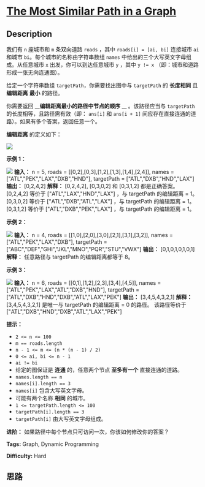 # [The Most Similar Path in a Graph][title]

## Description

我们有 `n` 座城市和 `m` 条双向道路 `roads` ，其中 `roads[i] = [ai, bi]` 连接城市 `ai` 和城市
`bi`。每个城市的名称由字符串数组 `names` 中给出的三个大写英文字母组成。从任意城市 `x` 出发，你可以到达任意城市 `y` ，其中 `y !=
x` （即：城市和道路形成一张无向连通图）。

给定一个字符串数组 `targetPath`，你需要找出图中与 `targetPath` 的 **长度相同** 且 **编辑距离** **最小** 的路径。

你需要返回 __**编辑距离最小的路径中节点的顺序** __ 。该路径应当与 `targetPath` 的长度相等，且路径需有效（即： `ans[i]` 和
`ans[i + 1]` 间应存在直接连通的道路）。如果有多个答案，返回任意一个。

**编辑距离** 的定义如下：

![](https://assets.leetcode.com/uploads/2020/08/08/edit.jpg)



**示例 1：**

![](https://assets.leetcode.com/uploads/2020/08/08/e1.jpg)
            **输入：** n = 5, roads = [[0,2],[0,3],[1,2],[1,3],[1,4],[2,4]], names = ["ATL","PEK","LAX","DXB","HND"], targetPath = ["ATL","DXB","HND","LAX"]    **输出：** [0,2,4,2]    **解释：** [0,2,4,2], [0,3,0,2] 和 [0,3,1,2] 都是正确答案。    [0,2,4,2] 等价于 ["ATL","LAX","HND","LAX"] ，与 targetPath 的编辑距离 = 1。    [0,3,0,2] 等价于 ["ATL","DXB","ATL","LAX"] ，与 targetPath 的编辑距离 = 1。    [0,3,1,2] 等价于 ["ATL","DXB","PEK","LAX"] ，与 targetPath 的编辑距离 = 1。    

**示例 2：**

![](https://assets.leetcode.com/uploads/2020/08/08/e2.jpg)
            **输入：** n = 4, roads = [[1,0],[2,0],[3,0],[2,1],[3,1],[3,2]], names = ["ATL","PEK","LAX","DXB"], targetPath = ["ABC","DEF","GHI","JKL","MNO","PQR","STU","VWX"]    **输出：** [0,1,0,1,0,1,0,1]    **解释：** 任意路径与 targetPath 的编辑距离都等于 8。    

**示例 3：**

**![](https://assets.leetcode.com/uploads/2020/08/09/e3.jpg)**
            **输入：** n = 6, roads = [[0,1],[1,2],[2,3],[3,4],[4,5]], names = ["ATL","PEK","LAX","ATL","DXB","HND"], targetPath = ["ATL","DXB","HND","DXB","ATL","LAX","PEK"]    **输出：** [3,4,5,4,3,2,1]    **解释：** [3,4,5,4,3,2,1] 是唯一与 targetPath 的编辑距离 = 0 的路径。    该路径等价于 ["ATL","DXB","HND","DXB","ATL","LAX","PEK"]    



**提示：**

  * `2 <= n <= 100`
  * `m == roads.length`
  * `n - 1 <= m <= (n * (n - 1) / 2)`
  * `0 <= ai, bi <= n - 1`
  * `ai != bi `
  * 给定的图保证是 **连通** 的，任意两个节点 **至多有一个** 直接连通的道路。
  * `names.length == n`
  * `names[i].length == 3`
  * `names[i]` 包含大写英文字母。
  * 可能有两个名称 **相同** 的城市。
  * `1 <= targetPath.length <= 100`
  * `targetPath[i].length == 3`
  * `targetPath[i]` 由大写英文字母组成。



**进阶：** 如果路径中每个节点只可访问一次，你该如何修改你的答案？


**Tags:** Graph, Dynamic Programming

**Difficulty:** Hard

## 思路

[title]: https://leetcode-cn.com/problems/the-most-similar-path-in-a-graph
